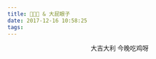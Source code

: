 ```yaml
---
title: 🐰🐰🐰 & 大屁眼子
date: 2017-12-16 10:58:25
tags:
---
```

<!--大吉大利 今晚吃鸡呀-->
<center>大吉大利 今晚吃鸡呀</center >


